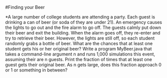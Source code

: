 
#Finding your Beer

 *A large number of college students are attending a party. Each guest is drinking a can of beer (or soda of they are under 21). An emergency causes the lights to go out and the fire alarm to go off. The guests calmly put down their beer and exit the building. When the alarm goes off, they re-enter and try to retrieve their beer. However, the lights are still off, so each student randomly grabs a bottle of beer. What are the chances that at least one student gets his or her original beer? Write a program MyBeer.java that takes a command-line argument n and runs 1,000 simulations this event, assuming their are n guests. Print the fraction of times that at least one guest gets their original beer. As n gets large, does this fraction approach 0 or 1 or something in between?
